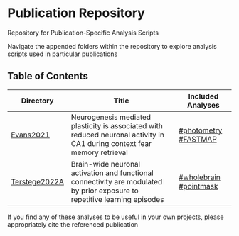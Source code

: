# Publication Repository

Repository for Publication-Specific Analysis Scripts

Navigate the appended folders within the repository to explore analysis scripts used in particular publications

## Table of Contents

| Directory  | Title | Included Analyses |
| ------------- | ------------- | --------- |
| [Evans2021](https://github.com/dterstege/PublicationRepo/tree/main/Evans2021)   | Neurogenesis mediated plasticity is associated with reduced neuronal activity in CA1 during context fear memory retrieval  | [#photometry](https://github.com/dterstege/PublicationRepo/tree/main/Evans2021/FP) [#FASTMAP](https://github.com/dterstege/FASTMAP) | 
| [Terstege2022A](https://github.com/dterstege/PublicationRepo/tree/main/Terstege2022A) | Brain-wide neuronal activation and functional connectivity are modulated by prior exposure to repetitive learning episodes | [#wholebrain](https://github.com/dterstege/PublicationRepo/tree/main/Terstege2022A/WholeBrain) [#pointmask](https://github.com/dterstege/CavalieriPointMask) |


If you find any of these analyses to be useful in your own projects, please appropriately cite the referenced publication
